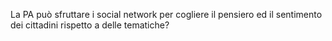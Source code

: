 La PA può sfruttare i social network per cogliere il pensiero ed il sentimento dei cittadini rispetto a delle tematiche?
